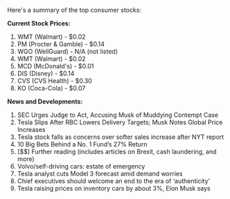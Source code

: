 Here's a summary of the top consumer stocks:

**Current Stock Prices:**

1. WMT (Walmart) - $0.02
2. PM (Procter & Gamble) - $0.14
3. WGO (WellGuard) - N/A (not listed)
4. WMT (Walmart) - $0.02
5. MCD (McDonald's) - $0.01
6. DIS (Disney) - $0.14
7. CVS (CVS Health) - $0.30
8. KO (Coca-Cola) - $0.07

**News and Developments:**

1. SEC Urges Judge to Act, Accusing Musk of Muddying Contempt Case
2. Tesla Slips After RBC Lowers Delivery Targets; Musk Notes Global Price Increases
3. Tesla stock falls as concerns over softer sales increase after NYT report
4. 10 Big Bets Behind a No. 1 Fund’s 27% Return
5. [$$] Further reading (includes articles on Brexit, cash laundering, and more)
6. Volvo/self-driving cars: estate of emergency
7. Tesla analyst cuts Model 3 forecast amid demand worries
8. Chief executives should welcome an end to the era of ‘authenticity’
9. Tesla raising prices on inventory cars by about 3%, Elon Musk says
